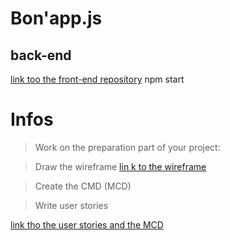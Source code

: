 # Bon'app.js
## back-end
[link too the front-end repository](https://github.com/rachOS/front-bon_app.js)
npm start

# Infos
> Work on the preparation part of your project:

> Draw the wireframe
[lin k to the wireframe](https://www.figma.com/proto/aIiZ52DFRyL46V1MobWHRC/Untitled?node-id=1%3A118&frame-preset-name=Desktop&scaling=min-zoom)

> Create the CMD (MCD)

> Write user stories

[link tho the user stories and the MCD](https://github.com/rachOS/back-bon_app.js/tree/develop/misc)


